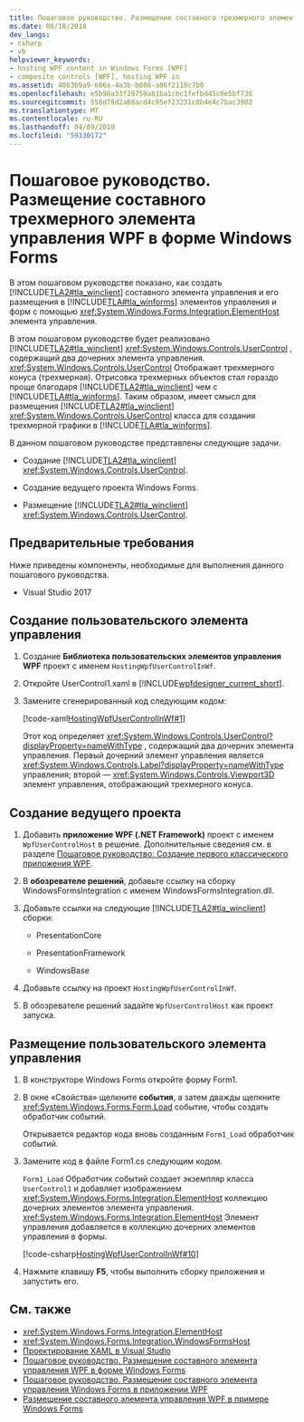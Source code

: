 ```yaml
---
title: Пошаговое руководство. Размещение составного трехмерного элемента управления WPF в форме Windows Forms
ms.date: 08/18/2018
dev_langs:
- csharp
- vb
helpviewer_keywords:
- hosting WPF content in Windows Forms [WPF]
- composite controls [WPF], hosting WPF in
ms.assetid: 486369a9-606a-4a3b-b086-a06f2119c7b0
ms.openlocfilehash: e5b98a33f29759a81ba1cbc1fefbd45c0e5bf736
ms.sourcegitcommit: 558d78d2a68acd4c95ef23231c8b4e4c7bac3902
ms.translationtype: MT
ms.contentlocale: ru-RU
ms.lasthandoff: 04/09/2019
ms.locfileid: "59330172"
---
```

# <a name="walkthrough-hosting-a-3-d-wpf-composite-control-in-windows-forms"></a>Пошаговое руководство. Размещение составного трехмерного элемента управления WPF в форме Windows Forms

В этом пошаговом руководстве показано, как создать [!INCLUDE[TLA2#tla_winclient](../../../../includes/tla2sharptla-winclient-md.md)] составного элемента управления и его размещения в [!INCLUDE[TLA#tla_winforms](../../../../includes/tlasharptla-winforms-md.md)] элементов управления и форм с помощью <xref:System.Windows.Forms.Integration.ElementHost> элемента управления.

В этом пошаговом руководстве будет реализовано [!INCLUDE[TLA2#tla_winclient](../../../../includes/tla2sharptla-winclient-md.md)] <xref:System.Windows.Controls.UserControl> , содержащий два дочерних элемента управления. <xref:System.Windows.Controls.UserControl> Отображает трехмерного конуса (трехмерная). Отрисовка трехмерных объектов стал гораздо проще благодаря [!INCLUDE[TLA2#tla_winclient](../../../../includes/tla2sharptla-winclient-md.md)] чем с [!INCLUDE[TLA#tla_winforms](../../../../includes/tlasharptla-winforms-md.md)]. Таким образом, имеет смысл для размещения [!INCLUDE[TLA2#tla_winclient](../../../../includes/tla2sharptla-winclient-md.md)] <xref:System.Windows.Controls.UserControl> класса для создания трехмерной графики в [!INCLUDE[TLA#tla_winforms](../../../../includes/tlasharptla-winforms-md.md)].

В данном пошаговом руководстве представлены следующие задачи.

-   Создание [!INCLUDE[TLA2#tla_winclient](../../../../includes/tla2sharptla-winclient-md.md)] <xref:System.Windows.Controls.UserControl>.

-   Создание ведущего проекта Windows Forms.

-   Размещение [!INCLUDE[TLA2#tla_winclient](../../../../includes/tla2sharptla-winclient-md.md)] <xref:System.Windows.Controls.UserControl>.

## <a name="prerequisites"></a>Предварительные требования

Ниже приведены компоненты, необходимые для выполнения данного пошагового руководства.

-   Visual Studio 2017

<a name="To_Create_the_UserControl"></a>
## <a name="create-the-usercontrol"></a>Создание пользовательского элемента управления

1. Создание **Библиотека пользовательских элементов управления WPF** проект с именем `HostingWpfUserControlInWf`.

2. Откройте UserControl1.xaml в [!INCLUDE[wpfdesigner_current_short](../../../../includes/wpfdesigner-current-short-md.md)].

3. Замените сгенерированный код следующим кодом:

     [!code-xaml[HostingWpfUserControlInWf#1](~/samples/snippets/csharp/VS_Snippets_Wpf/HostingWpfUserControlInWf/CSharp/HostingWpfUserControlInWf/ConeControl.xaml#1)]

     Этот код определяет <xref:System.Windows.Controls.UserControl?displayProperty=nameWithType> , содержащий два дочерних элемента управления. Первый дочерний элемент управления является <xref:System.Windows.Controls.Label?displayProperty=nameWithType> управления; второй — <xref:System.Windows.Controls.Viewport3D> элемент управления, отображающий трехмерного конуса.

<a name="To_Create_the_Windows_Forms_Host_Project"></a>
## <a name="create-the-host-project"></a>Создание ведущего проекта

1. Добавить **приложение WPF (.NET Framework)** проект с именем `WpfUserControlHost` в решение. Дополнительные сведения см. в разделе [Пошаговое руководство: Создание первого классического приложения WPF](../getting-started/walkthrough-my-first-wpf-desktop-application.md).

2. В **обозревателе решений**, добавьте ссылку на сборку WindowsFormsIntegration с именем WindowsFormsIntegration.dll.

3. Добавьте ссылки на следующие [!INCLUDE[TLA2#tla_winclient](../../../../includes/tla2sharptla-winclient-md.md)] сборки:

    -   PresentationCore

    -   PresentationFramework

    -   WindowsBase

4. Добавьте ссылку на проект `HostingWpfUserControlInWf`.

5. В обозревателе решений задайте `WpfUserControlHost` как проект запуска.

<a name="To_Host_the_Windows_Presentation_Foundation"></a>
## <a name="host-the-usercontrol"></a>Размещение пользовательского элемента управления

1. В конструкторе Windows Forms откройте форму Form1.

2. В окне «Свойства» щелкните **события**, а затем дважды щелкните <xref:System.Windows.Forms.Form.Load> событие, чтобы создать обработчик событий.

     Открывается редактор кода вновь созданным `Form1_Load` обработчик событий.

3. Замените код в файле Form1.cs следующим кодом.

     `Form1_Load` Обработчик событий создает экземпляр класса `UserControl1` и добавляет изображением <xref:System.Windows.Forms.Integration.ElementHost> коллекцию дочерних элементов элемента управления. <xref:System.Windows.Forms.Integration.ElementHost> Элемент управления добавляется в коллекцию дочерних элементов управления в формы.

     [!code-csharp[HostingWpfUserControlInWf#10](~/samples/snippets/csharp/VS_Snippets_Wpf/HostingWpfUserControlInWf/CSharp/WpfUserControlHost/Form1.cs#10)]
     

4. Нажмите клавишу **F5**, чтобы выполнить сборку приложения и запустить его.

## <a name="see-also"></a>См. также

- <xref:System.Windows.Forms.Integration.ElementHost>
- <xref:System.Windows.Forms.Integration.WindowsFormsHost>
- [Проектирование XAML в Visual Studio](/visualstudio/designers/designing-xaml-in-visual-studio)
- [Пошаговое руководство. Размещение составного элемента управления WPF в форме Windows Forms](walkthrough-hosting-a-wpf-composite-control-in-windows-forms.md)
- [Пошаговое руководство. Размещение составного элемента управления Windows Forms в приложении WPF](walkthrough-hosting-a-windows-forms-composite-control-in-wpf.md)
- [Размещение составного элемента управления WPF в примере Windows Forms](https://go.microsoft.com/fwlink/?LinkID=160001)